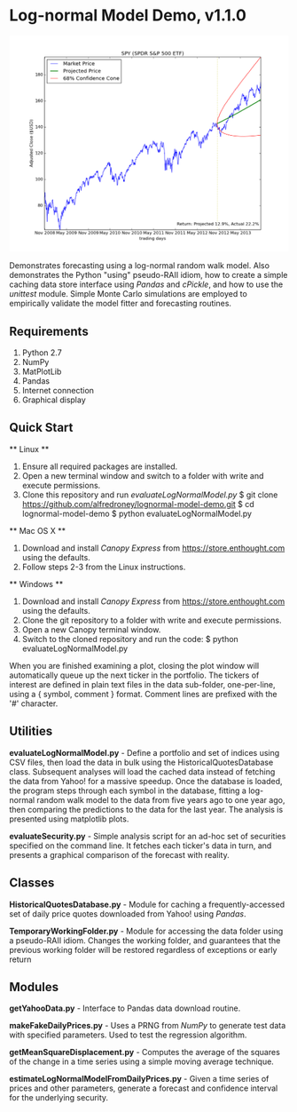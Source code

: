 Log-normal Model Demo, v1.1.0
=====================

![Plot for an ETF](https://github.com/alfredroney/lognormal-model-demo/raw/screenshots/screenshot_SPY.png)

Demonstrates forecasting using a log-normal random walk model. Also demonstrates the Python "using" pseudo-RAII idiom, how to create a simple caching data store interface using *Pandas* and *cPickle*, and how to use the *unittest* module. Simple Monte Carlo simulations are employed to empirically validate the model fitter and forecasting routines.

Requirements
------------
1. Python 2.7
1. NumPy
1. MatPlotLib
1. Pandas
1. Internet connection
1. Graphical display

Quick Start
-----------
** Linux **

1. Ensure all required packages are installed.
2. Open a new terminal window and switch to a folder with write and execute permissions.
3. Clone this repository and run *evaluateLogNormalModel.py*
    $ git clone https://github.com/alfredroney/lognormal-model-demo.git
    $ cd lognormal-model-demo
    $ python evaluateLogNormalModel.py

** Mac OS X **

1. Download and install *Canopy Express* from https://store.enthought.com using the defaults.
2. Follow steps 2-3 from the Linux instructions.

** Windows **

1. Download and install *Canopy Express* from https://store.enthought.com using the defaults.
2. Clone the git repository to a folder with write and execute permissions.
2. Open a new Canopy terminal window.
3. Switch to the cloned repository and run the code:
    $ python evaluateLogNormalModel.py

When you are finished examining a plot, closing the plot window will automatically queue up the next ticker in the portfolio. The tickers of interest are defined in plain text files in the data sub-folder, one-per-line, using a { symbol, comment } format. Comment lines are prefixed with the '#' character.

Utilities
--------

**evaluateLogNormalModel.py** - Define a portfolio and set of indices using CSV files, then load the data in bulk using the HistoricalQuotesDatabase class. Subsequent analyses will load the cached data instead of fetching the data from Yahoo! for a massive speedup. Once the database is loaded, the program steps through each symbol in the database, fitting a log-normal random walk model to the data from five years ago to one year ago, then comparing the predictions to the data for the last year. The analysis is presented using matplotlib plots.

**evaluateSecurity.py** - Simple analysis script for an ad-hoc set of securities specified on the command line. It fetches each ticker's data in turn, and presents a graphical comparison of the forecast with reality.

Classes
-------

**HistoricalQuotesDatabase.py** - Module for caching a frequently-accessed set of daily price quotes downloaded from Yahoo! using *Pandas*.

**TemporaryWorkingFolder.py** - Module for accessing the data folder using a pseudo-RAII idiom. Changes the working folder, and guarantees that the previous working folder will be restored regardless of exceptions or early return

Modules
-------

**getYahooData.py** - Interface to Pandas data download routine.

**makeFakeDailyPrices.py** - Uses a PRNG from *NumPy* to generate test data with specified parameters. Used to test the regression algorithm.

**getMeanSquareDisplacement.py** - Computes the average of the squares of the change in a time series using a simple moving average technique.

**estimateLogNormalModelFromDailyPrices.py** - Given a time series of prices and other parameters, generate a forecast and confidence interval for the underlying security.



